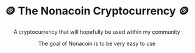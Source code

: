 <div align="center">
    <h1>🪙 The Nonacoin Cryptocurrency 🪙</h1>
</div>

<div align="center">
    <p>A cryptocurrency that will hopefully be used within my community</p>
    <p>The goal of Nonacoin is to be very easy to use</p>
</div>

